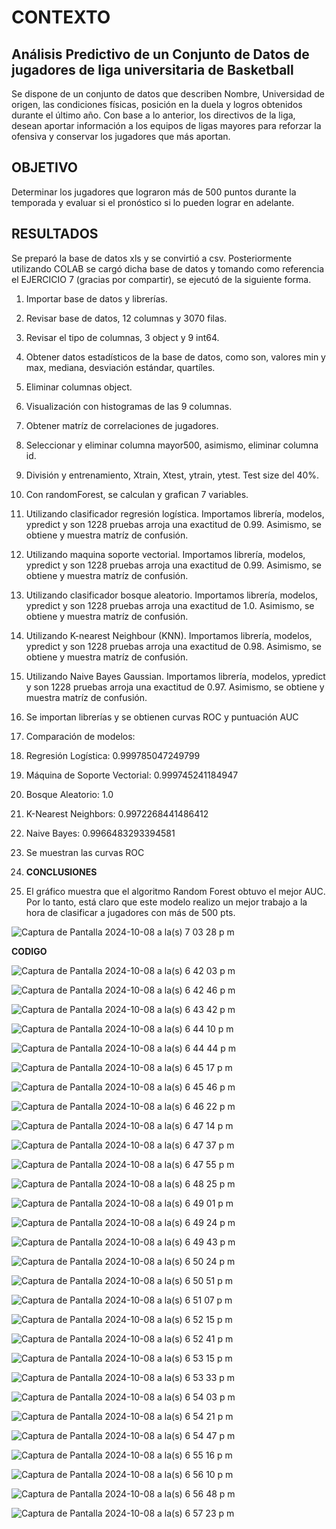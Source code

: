 # CONTEXTO
## Análisis Predictivo de un Conjunto de Datos de jugadores de liga universitaria de Basketball

Se dispone de un conjunto de datos que describen Nombre, Universidad de origen, las condiciones físicas, posición en la duela y logros obtenidos durante el último año. Con base a lo anterior, los directivos de la liga, desean aportar información a los equipos de ligas mayores para reforzar la ofensiva y conservar los jugadores que más aportan.

## OBJETIVO

Determinar los jugadores que lograron más de 500 puntos durante la temporada y evaluar si el pronóstico si lo pueden lograr en adelante.

## RESULTADOS

Se preparó la base de datos xls y se convirtió a csv. Posteriormente utilizando COLAB se cargó dicha base de datos y tomando como referencia el EJERCICIO 7 (gracias por compartir), se ejecutó de la siguiente forma.

1. Importar base de datos y librerías.
2. Revisar base de datos, 12 columnas y 3070 filas.
3. Revisar el tipo de columnas, 3 object y 9 int64.
4. Obtener datos estadísticos de la base de datos, como son, valores min y max, mediana, desviación estándar, quartíles.
5. Eliminar columnas object.
6. Visualización con histogramas de las 9 columnas.
7. Obtener matríz de correlaciones de jugadores.
8. Seleccionar y eliminar columna mayor500, asimismo, eliminar columna id.
9. División y entrenamiento, Xtrain, Xtest, ytrain, ytest. Test size del 40%.
10. Con randomForest, se calculan y grafican 7 variables.
11. Utilizando clasificador regresión logística. Importamos librería, modelos, ypredict y son 1228 pruebas arroja una exactitud de 0.99. Asimismo, se obtiene y muestra matríz de confusión.
12. Utilizando maquina soporte vectorial. Importamos librería, modelos, ypredict y son 1228 pruebas arroja una exactitud de 0.99. Asimismo, se obtiene y muestra matríz de confusión.
13. Utilizando clasificador bosque aleatorio. Importamos librería, modelos, ypredict y son 1228 pruebas arroja una exactitud de 1.0. Asimismo, se obtiene y muestra matríz de confusión.
14. Utilizando K-nearest Neighbour (KNN). Importamos librería, modelos, ypredict y son 1228 pruebas arroja una exactitud de 0.98. Asimismo, se obtiene y muestra matríz de confusión.
15. Utilizando Naive Bayes Gaussian. Importamos librería, modelos, ypredict y son 1228 pruebas arroja una exactitud de 0.97. Asimismo, se obtiene y muestra matríz de confusión.
16. Se importan librerías y se obtienen curvas ROC y puntuación AUC
17. Comparación de modelos:
18. Regresión Logística:  0.999785047249799
19. Máquina de Soporte Vectorial:  0.999745241184947
20. Bosque Aleatorio:  1.0
21. K-Nearest Neighbors:  0.9972268441486412
22. Naive Bayes:  0.9966483293394581
23. Se muestran las curvas ROC

24. **CONCLUSIONES**
 
25. El gráfico muestra que el algoritmo Random Forest obtuvo el mejor AUC. Por lo tanto, está claro que este modelo realizo un mejor trabajo a la hora de clasificar a jugadores con más de 500 pts.

![Captura de Pantalla 2024-10-08 a la(s) 7 03 28 p m](https://github.com/user-attachments/assets/a60ea1a1-e238-4d96-a16c-39a7044b475e)


**CODIGO**

![Captura de Pantalla 2024-10-08 a la(s) 6 42 03 p m](https://github.com/user-attachments/assets/98911c55-dc95-4eee-9853-77bf7613dc86)

![Captura de Pantalla 2024-10-08 a la(s) 6 42 46 p m](https://github.com/user-attachments/assets/de72ccee-058c-434b-b01d-8ad10f75eaa9)

![Captura de Pantalla 2024-10-08 a la(s) 6 43 42 p m](https://github.com/user-attachments/assets/7e95b3d7-75d7-4df7-a610-31d8dce7cb5d)

![Captura de Pantalla 2024-10-08 a la(s) 6 44 10 p m](https://github.com/user-attachments/assets/5425fb94-f1a4-4707-8b46-a9b33ebdc562)

![Captura de Pantalla 2024-10-08 a la(s) 6 44 44 p m](https://github.com/user-attachments/assets/18b1ea4a-b9be-475f-9051-b381247d34c2)

![Captura de Pantalla 2024-10-08 a la(s) 6 45 17 p m](https://github.com/user-attachments/assets/ccaff2fb-12ba-4752-9b3d-13d4c71a7e14)

![Captura de Pantalla 2024-10-08 a la(s) 6 45 46 p m](https://github.com/user-attachments/assets/92f95138-ab8f-4cc5-b85f-5f3e96331503)

![Captura de Pantalla 2024-10-08 a la(s) 6 46 22 p m](https://github.com/user-attachments/assets/34579366-880b-42fb-94ba-60d0f9b5e587)

![Captura de Pantalla 2024-10-08 a la(s) 6 47 14 p m](https://github.com/user-attachments/assets/abbafe94-a277-47f6-b818-9d46545ec4d8)

![Captura de Pantalla 2024-10-08 a la(s) 6 47 37 p m](https://github.com/user-attachments/assets/3d71f6ad-e83f-4222-8103-48415481caa6)

![Captura de Pantalla 2024-10-08 a la(s) 6 47 55 p m](https://github.com/user-attachments/assets/d2d19f59-4cfe-46f6-b92e-60474da84e11)

![Captura de Pantalla 2024-10-08 a la(s) 6 48 25 p m](https://github.com/user-attachments/assets/3da623f4-567d-46f8-a460-7495a7c4b0be)

![Captura de Pantalla 2024-10-08 a la(s) 6 49 01 p m](https://github.com/user-attachments/assets/9833f06a-11fd-4882-a071-7de698c33186)

![Captura de Pantalla 2024-10-08 a la(s) 6 49 24 p m](https://github.com/user-attachments/assets/3560179b-f837-4ce7-9654-65bea4d93529)

![Captura de Pantalla 2024-10-08 a la(s) 6 49 43 p m](https://github.com/user-attachments/assets/7a077df9-f71d-4536-a5c7-f007182deb6d)

![Captura de Pantalla 2024-10-08 a la(s) 6 50 24 p m](https://github.com/user-attachments/assets/3d08ebac-df7e-4493-966d-0fbcf9767987)

![Captura de Pantalla 2024-10-08 a la(s) 6 50 51 p m](https://github.com/user-attachments/assets/f6dad875-ecea-4699-a569-335999056227)

![Captura de Pantalla 2024-10-08 a la(s) 6 51 07 p m](https://github.com/user-attachments/assets/8c938d8c-f92f-4970-8199-b1775fce3fdc)

![Captura de Pantalla 2024-10-08 a la(s) 6 52 15 p m](https://github.com/user-attachments/assets/55238cb0-6718-4666-a8c5-24295657c3ff)

![Captura de Pantalla 2024-10-08 a la(s) 6 52 41 p m](https://github.com/user-attachments/assets/9e5640ed-2e02-4303-a5fe-3b31e13b924b)

![Captura de Pantalla 2024-10-08 a la(s) 6 53 15 p m](https://github.com/user-attachments/assets/5176bb07-0a65-4945-b187-fb2d4b6dfb88)

![Captura de Pantalla 2024-10-08 a la(s) 6 53 33 p m](https://github.com/user-attachments/assets/d442bf87-367a-4433-9189-de25891cca0c)

![Captura de Pantalla 2024-10-08 a la(s) 6 54 03 p m](https://github.com/user-attachments/assets/fd430103-75ef-4f94-b5fd-7f341efa385f)

![Captura de Pantalla 2024-10-08 a la(s) 6 54 21 p m](https://github.com/user-attachments/assets/9e74502a-ecd6-4202-add6-93ec96e5c22d)

![Captura de Pantalla 2024-10-08 a la(s) 6 54 47 p m](https://github.com/user-attachments/assets/757c07ea-98f7-4c1b-b302-769e75f72603)

![Captura de Pantalla 2024-10-08 a la(s) 6 55 16 p m](https://github.com/user-attachments/assets/4f2970ec-4263-4e0b-9218-40a4e51cc654)

![Captura de Pantalla 2024-10-08 a la(s) 6 56 10 p m](https://github.com/user-attachments/assets/c7586687-d183-4b7c-9e08-6441d526844d)

![Captura de Pantalla 2024-10-08 a la(s) 6 56 48 p m](https://github.com/user-attachments/assets/524b760d-08dd-45d8-949f-44a5421079ce)

![Captura de Pantalla 2024-10-08 a la(s) 6 57 23 p m](https://github.com/user-attachments/assets/e7768262-f4d2-45d6-af2e-ad01e11d76f1)
